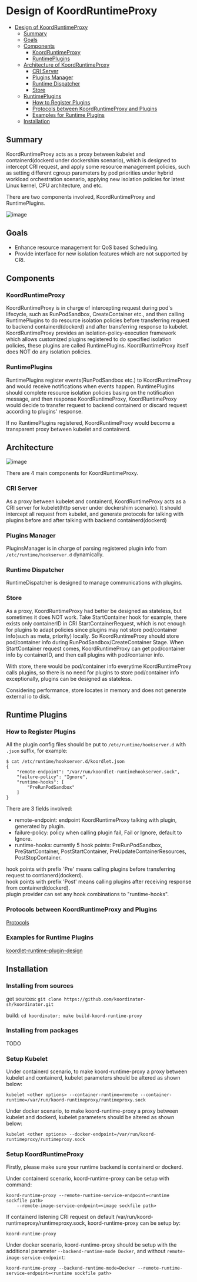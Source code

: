 # Design of KoordRuntimeProxy

* [Design of KoordRuntimeProxy](#summary)
    * [Summary](#summary)
    * [Goals](#goals)
    * [Components](#components)
        * [KoordRuntimeProxy](#koordruntimeproxy)
        * [RuntimePlugins](#runtimeplugins)
    * [Architecture of KoordRuntimeProxy](#architecture)
        * [CRI Server](#cri-server)
        * [Plugins Manager](#plugins-manager)
        * [Runtime Dispatcher](#runtime-dispatcher)
        * [Store](#store)
    * [RuntimePlugins](#examples-for-hooks-extensions)
        * [How to Register Plugins](#how-to-register-plugins)
        * [Protocols between KoordRuntimeProxy and Plugins](#protocols-between-koordruntimeproxy-and-plugins)
        * [Examples for Runtime Plugins](#examples-for-runtime-plugins)
    * [Installation](#installation)

## Summary

KoordRuntimeProxy acts as a proxy between kubelet and containerd(dockerd under dockershim scenario), which is designed to
intercept CRI request, and apply some resource management policies, such as setting different cgroup parameters by pod
priorities under hybrid workload orchestration scenario, applying new isolation policies for latest Linux kernel,
CPU architecture, and etc.

There are two components involved, KoordRuntimeProxy and RuntimePlugins.

![image](../images/koord-runtime-proxy-architecture.svg)

## Goals

- Enhance resource management for QoS based Scheduling.
- Provide interface for new isolation features which are not supported by CRI.

## Components

### KoordRuntimeProxy

KoordRuntimeProxy is in charge of intercepting request during pod's lifecycle, such as RunPodSandbox, CreateContainer etc.,
and then calling RuntimePlugins to do resource isolation policies before transferring request to backend containerd(dockerd)
and after transferring response to kubelet. KoordRuntimeProxy provides an isolation-policy-execution framework which allows
customized plugins registered to do specified isolation policies, these plugins are called RuntimePlugins.
KoordRuntimeProxy itself does NOT do any isolation policies.

### RuntimePlugins

RuntimePlugins register events(RunPodSandbox etc.) to KoordRuntimeProxy and would receive notifications when events happen.
RuntimePlugins should complete resource isolation policies basing on the notification message, and then response
KoordRuntimeProxy, KoordRuntimeProxy would decide to transfer request to backend containerd or discard request according to
plugins' response.

If no RuntimePlugins registered, KoordRuntimeProxy would become a transparent proxy between kubelet and containerd.

## Architecture

![image](../images/koord-runtime-proxy-design.svg)

There are 4 main components for KoordRuntimeProxy.

### CRI Server

As a proxy between kubelet and containerd, KoordRuntimeProxy acts as a CRI server for kubelet(http server under dockershim
scenario). It should intercept all request from kubelet, and generate protocols for talking with plugins before and
after talking with backend containerd(dockerd)

### Plugins Manager

PluginsManager is in charge of parsing registered plugin info from `/etc/runtime/hookserver.d` dynamically.

### Runtime Dispatcher

RuntimeDispatcher is designed to manage communications with plugins.

### Store

As a proxy, KoordRuntimeProxy had better be designed as stateless, but sometimes it does NOT work. Take StartContainer hook
for example, there exists only containerID in CRI StartContainerRequest, which is not enough for plugins to adapt policies
since plugins may not store pod/container info(such as meta, priority) locally. So KoordRuntimeProxy should store pod/container
info during RunPodSandbox/CreateContainer Stage. When StartContainer request comes, KoordRuntimeProxy can get pod/container info
by containerID, and then call plugins with pod/container info.

With store, there would be pod/container info everytime KoordRuntimeProxy calls plugins, so there is no need for plugins to
store pod/container info exceptionally, plugins can be designed as stateless.

Considering performance, store locates in memory and does not generate external io to disk.

## Runtime Plugins

### How to Register Plugins
All the plugin config files should be put to `/etc/runtime/hookserver.d` with `.json` suffix, for example:
```
$ cat /etc/runtime/hookserver.d/koordlet.json
{
    "remote-endpoint": "/var/run/koordlet-runtimehookserver.sock",
    "failure-policy": "Ignore",
    "runtime-hooks": [
        "PreRunPodSandbox"
    ]
}
```
There are 3 fields involved:
- remote-endpoint: endpoint KoordRuntimeProxy talking with plugin, generated by plugin.
- failure-policy: policy when calling plugin fail, Fail or Ignore, default to Ignore.
- runtime-hooks: currently 5 hook points: PreRunPodSandbox, PreStartContainer, PostStartContainer, PreUpdateContainerResources,
PostStopContainer.

hook points with prefix 'Pre' means calling plugins before transferring request to contianerd(dockerd).<br>
hook points with prefix 'Post' means calling plugins after receiving response from containerd(dockerd).<br>
plugin provider can set any hook combinations to "runtime-hooks".

### Protocols between KoordRuntimeProxy and Plugins
[Protocols](https://github.com/koordinator-sh/koordinator/blob/main/apis/runtime/v1alpha1/api.proto#L141)

### Examples for Runtime Plugins
[koordlet-runtime-plugin-design](https://github.com/koordinator-sh/koordinator/blob/main/docs/design-archive/koordlet-runtime-hooks.md)

## Installation

### Installing from sources
get sources: `git clone https://github.com/koordinator-sh/koordinator.git`

build: `cd koordinator; make build-koord-runtime-proxy`

### Installing from packages
TODO

### Setup Kubelet
Under containerd scenario, to make koord-runtime-proxy a proxy between kubelet and containerd, kubelet parameters should be altered as shown
below:
```
kubelet <other options> --container-runtime=remote --container-runtime=/var/run/koord-runtimeproxy/runtimeproxy.sock
```

Under docker scenario, to make koord-runtime-proxy a proxy between kubelet and dockerd, kubelet parameters should be altered as shown
below:
```
kubelet <other options> --docker-endpoint=/var/run/koord-runtimeproxy/runtimeproxy.sock
```

### Setup KoordRuntimeProxy
Firstly, please make sure your runtime backend is containerd or dockerd.

Under containerd scenario, koord-runtime-proxy can be setup with command:
```
koord-runtime-proxy --remote-runtime-service-endpoint=<runtime sockfile path>
    --remote-image-service-endpoint=<image sockfile path>
```
If containerd listening CRI request on default /var/run/koord-runtimeproxy/runtimeproxy.sock, koord-runtime-proxy can be setup by:
```
koord-runtime-proxy
```

Under docker scenario, koord-runtime-proxy should be setup with the additional parameter `--backend-runtime-mode Docker`,
and without `remote-image-service-endpoint`:
```
koord-runtime-proxy --backend-runtime-mode=Docker --remote-runtime-service-endpoint=<runtime sockfile path>
```
